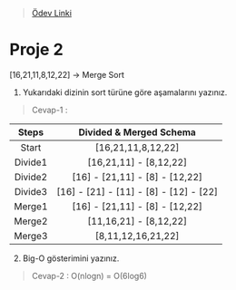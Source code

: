 >[Ödev Linki](https://app.patika.dev/courses/veri-yapilari-ve-algoritmalar/merge-sort-proje)



# Proje 2
[16,21,11,8,12,22] -> Merge Sort

1. Yukarıdaki dizinin sort türüne göre aşamalarını yazınız.

>Cevap-1 :  

|Steps|Divided & Merged Schema|
|:--:|:--:|
| Start   |[16,21,11,8,12,22]|
| Divide1 |[16,21,11] - [8,12,22]|
| Divide2 |[16] - [21,11] - [8] - [12,22]|
| Divide3 |[16] - [21] - [11] - [8] - [12] - [22]|
| Merge1  |[16] - [21,11] - [8] - [12,22]|
| Merge2  |[11,16,21] - [8,12,22]|
| Merge3  |[8,11,12,16,21,22]|

2. Big-O gösterimini yazınız.

>Cevap-2 : O(nlogn) = O(6log6)